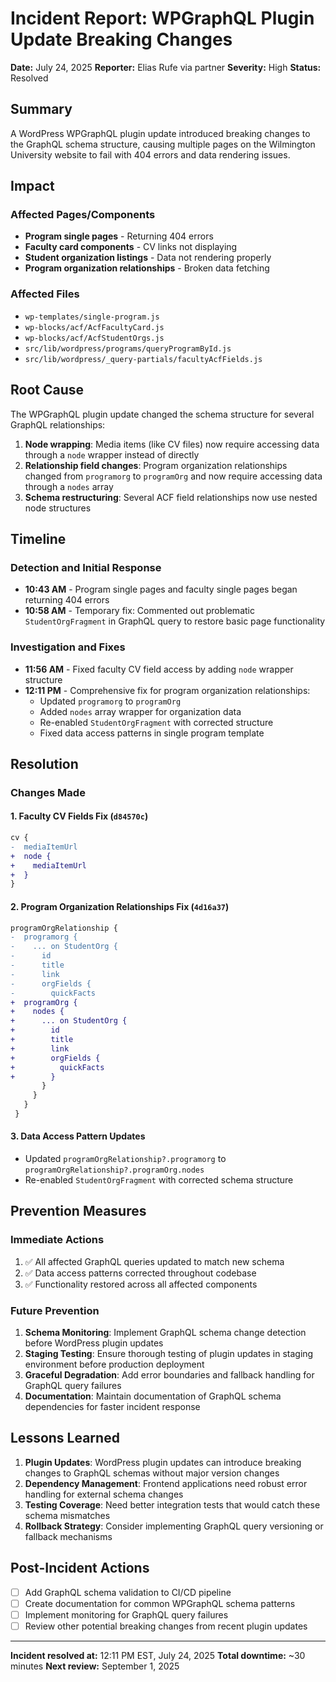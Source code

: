 # Incident Report: WPGraphQL Plugin Update Breaking Changes

**Date:** July 24, 2025
**Reporter:** Elias Rufe via partner
**Severity:** High
**Status:** Resolved

## Summary

A WordPress WPGraphQL plugin update introduced breaking changes to the GraphQL schema structure, causing multiple pages on the Wilmington University website to fail with 404 errors and data rendering issues.

## Impact

### Affected Pages/Components

- **Program single pages** - Returning 404 errors
- **Faculty card components** - CV links not displaying
- **Student organization listings** - Data not rendering properly
- **Program organization relationships** - Broken data fetching

### Affected Files

- `wp-templates/single-program.js`
- `wp-blocks/acf/AcfFacultyCard.js`
- `wp-blocks/acf/AcfStudentOrgs.js`
- `src/lib/wordpress/programs/queryProgramById.js`
- `src/lib/wordpress/_query-partials/facultyAcfFields.js`

## Root Cause

The WPGraphQL plugin update changed the schema structure for several GraphQL relationships:

1. **Node wrapping**: Media items (like CV files) now require accessing data through a `node` wrapper instead of directly
2. **Relationship field changes**: Program organization relationships changed from `programorg` to `programOrg` and now require accessing data through a `nodes` array
3. **Schema restructuring**: Several ACF field relationships now use nested node structures

## Timeline

### Detection and Initial Response

- **10:43 AM** - Program single pages and faculty single pages began returning 404 errors
- **10:58 AM** - Temporary fix: Commented out problematic `StudentOrgFragment` in GraphQL query to restore basic page functionality

### Investigation and Fixes

- **11:56 AM** - Fixed faculty CV field access by adding `node` wrapper structure
- **12:11 PM** - Comprehensive fix for program organization relationships:
  - Updated `programorg` to `programOrg`
  - Added `nodes` array wrapper for organization data
  - Re-enabled `StudentOrgFragment` with corrected structure
  - Fixed data access patterns in single program template

## Resolution

### Changes Made

#### 1. Faculty CV Fields Fix (`d84570c`)

```diff
cv {
-  mediaItemUrl
+  node {
+    mediaItemUrl
+  }
}
```

#### 2. Program Organization Relationships Fix (`4d16a37`)

```diff
programOrgRelationship {
-  programorg {
-    ... on StudentOrg {
-      id
-      title
-      link
-      orgFields {
-        quickFacts
+  programOrg {
+    nodes {
+      ... on StudentOrg {
+        id
+        title
+        link
+        orgFields {
+          quickFacts
+        }
       }
     }
   }
 }
```

#### 3. Data Access Pattern Updates

- Updated `programOrgRelationship?.programorg` to `programOrgRelationship?.programOrg.nodes`
- Re-enabled `StudentOrgFragment` with corrected schema structure

## Prevention Measures

### Immediate Actions

1. ✅ All affected GraphQL queries updated to match new schema
2. ✅ Data access patterns corrected throughout codebase
3. ✅ Functionality restored across all affected components

### Future Prevention

1. **Schema Monitoring**: Implement GraphQL schema change detection before WordPress plugin updates
2. **Staging Testing**: Ensure thorough testing of plugin updates in staging environment before production deployment
3. **Graceful Degradation**: Add error boundaries and fallback handling for GraphQL query failures
4. **Documentation**: Maintain documentation of GraphQL schema dependencies for faster incident response

## Lessons Learned

1. **Plugin Updates**: WordPress plugin updates can introduce breaking changes to GraphQL schemas without major version changes
2. **Dependency Management**: Frontend applications need robust error handling for external schema changes
3. **Testing Coverage**: Need better integration tests that would catch these schema mismatches
4. **Rollback Strategy**: Consider implementing GraphQL query versioning or fallback mechanisms

## Post-Incident Actions

- [ ] Add GraphQL schema validation to CI/CD pipeline
- [ ] Create documentation for common WPGraphQL schema patterns
- [ ] Implement monitoring for GraphQL query failures
- [ ] Review other potential breaking changes from recent plugin updates

---

**Incident resolved at:** 12:11 PM EST, July 24, 2025
**Total downtime:** ~30 minutes
**Next review:** September 1, 2025
